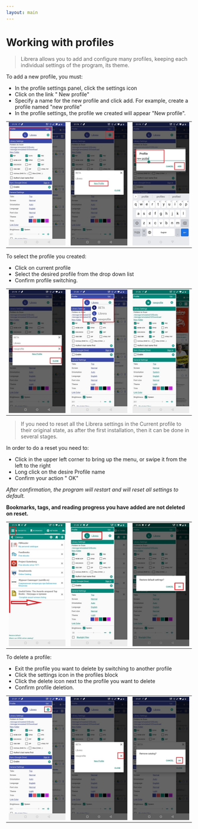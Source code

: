 ```yaml
---
layout: main
---
```


# Working with profiles

> Librera allows you to add and configure many profiles, keeping each individual settings of the program, its theme.


To add a new profile, you must:

* In the profile settings panel, click the settings icon
* Click on the link " New profile"
* Specify a name for the new profile and click add. For example, create a profile named "new profile"
* In the profile settings, the profile we created will appear "New profile".

||||
|-|-|-|
|![](1.jpg)|![](2.jpg)|![](3.jpg)|


To select the profile you created:

* Click on current profile
* Select the desired profile from the drop down list
* Confirm profile switching.


||||
|-|-|-|
|![](4.jpg)|![](5.jpg)|![](6.jpg)|

> If you need to reset all the Librera settings in the Current profile to their original state, as after the first installation, then it can be done in several stages.

In order to do a reset you need to:

 * Click in the upper left corner to bring up the menu, or swipe it from the left to the right
 * Long click on the desire Profile name 
 * Confirm your action " OK"

*After confirmation, the program will restart and will reset all settings to default.*

**Bookmarks, tags, and reading progress you have added are not deleted on reset.**

||||
|-|-|-|
|![](19.jpg)|![](20.jpg)|![](21.jpg)|


To delete a profile:
* Exit the profile you want to delete by switching to another profile
* Click the settings icon in the profiles block
* Click the delete icon next to the profile you want to delete
* Confirm profile deletion.


||||
|-|-|-|
|![](7.jpg)|![](8.jpg)|![](9.jpg)|







